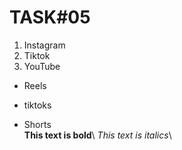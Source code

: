 # TASK#05
1. Instagram
2. Tiktok
3. YouTube

- Reels
* tiktoks
+ Shorts\
**This text is bold**\ *This text is italics*\
